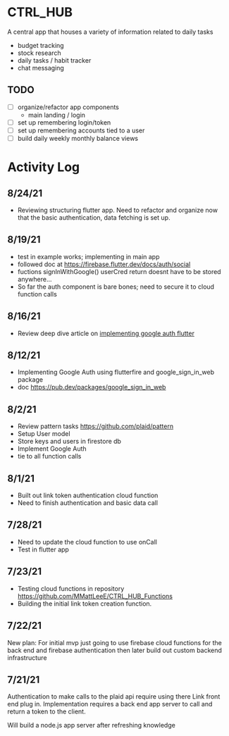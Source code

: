 # CTRL_HUB
A central app that houses a variety of information related to daily tasks

- budget tracking
- stock research
- daily tasks / habit tracker
- chat messaging

## TODO

- [ ] organize/refactor app components
    - main landing / login
- [ ] set up remembering login/token
- [ ] set up remembering accounts tied to a user
- [ ] build daily weekly monthly balance views

# Activity Log
## 8/24/21
- Reviewing structuring flutter app. Need to refactor and organize now that the basic authentication, data fetching is set up.
## 8/19/21
- test in example works; implementing in main app
- followed doc at https://firebase.flutter.dev/docs/auth/social
- fuctions signInWithGoogle() userCred return doesnt have to be stored anywhere...
- So far the auth component is bare bones; need to secure it to cloud function calls
## 8/16/21
- Review deep dive article on [implementing google auth flutter](https://medium.com/firebase-developers/dive-into-firebase-auth-on-flutter-third-party-authentication-a242472ae347)
## 8/12/21
- Implementing Google Auth using flutterfire and google_sign_in_web package
- doc https://pub.dev/packages/google_sign_in_web
## 8/2/21
- Review pattern tasks https://github.com/plaid/pattern
- Setup User model
- Store keys and users in firestore db
- Implement Google Auth
- tie to all function calls

## 8/1/21
- Built out link token authentication cloud function
- Need to finish authentication and basic data call

## 7/28/21
- Need to update the cloud function to use onCall
- Test in flutter app

## 7/23/21
- Testing cloud functions in repository https://github.com/MMattLeeE/CTRL_HUB_Functions
- Building the initial link token creation function.

## 7/22/21
New plan: For initial mvp just going to use firebase cloud functions for the back end and firebase authentication
then later build out custom backend infrastructure 

## 7/21/21
Authentication to make calls to the plaid api require using there Link front end plug in. Implementation requires a back end app server to call and return a token to the client.

Will build a node.js app server after refreshing knowledge
